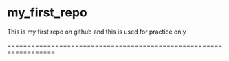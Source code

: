 # my_first_repo
This is my first repo on github and this is used for practice only

==================================================================
